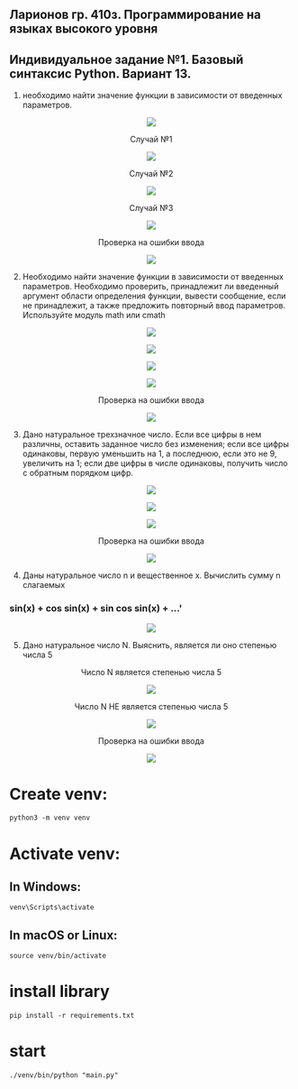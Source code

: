 ## Ларионов гр. 410з. Программирование на языках высокого уровня
## Индивидуальное задание №1. Базовый синтаксис Python. Вариант 13.

1. необходимо найти значение функции в зависимости от
введенных параметров.
<figure>
   <p align="center">
      <img src="https://github.com/dr-number/semestr8-Individual_task_1--Basic_Python_syntax-Var13/blob/main/for_read_me/ex_13-1.png">
   </p>
</figure>
<figure>
   <p align="center">Случай №1</p>
   <p align="center">
      <img src="https://github.com/dr-number/semestr8-Individual_task_1--Basic_Python_syntax-Var13/blob/main/for_read_me/13-1-1.png">
   </p>
</figure>
<figure>
   <p align="center">Случай №2</p>
   <p align="center">
      <img src="https://github.com/dr-number/semestr8-Individual_task_1--Basic_Python_syntax-Var13/blob/main/for_read_me/13-1-2.png">
   </p>
</figure>
<figure>
   <p align="center">Случай №3</p>
   <p align="center">
      <img src="https://github.com/dr-number/semestr8-Individual_task_1--Basic_Python_syntax-Var13/blob/main/for_read_me/13-1-3.png">
   </p>
</figure>
<figure>
   <p align="center">Проверка на ошибки ввода</p>
   <p align="center">
      <img src="https://github.com/dr-number/semestr8-Individual_task_1--Basic_Python_syntax-Var13/blob/main/for_read_me/13-1-errors.png">
   </p>
</figure>

2. Необходимо найти значение функции в зависимости от
введенных параметров. Необходимо проверить, принадлежит ли введенный
аргумент области определения функции, вывести сообщение, если не
принадлежит, а также предложить повторный ввод параметров. Используйте
модуль math или cmath
<figure>
   <p align="center">
      <img src="https://github.com/dr-number/semestr8-Individual_task_1--Basic_Python_syntax-Var13/blob/main/for_read_me/ex_13-2.png">
   </p>
</figure>

<figure>
   <p align="center">
      <img src="https://github.com/dr-number/semestr8-Individual_task_1--Basic_Python_syntax-Var13/blob/main/for_read_me/13-2-1.png">
   </p>
</figure>
<figure>
   <p align="center">
      <img src="https://github.com/dr-number/semestr8-Individual_task_1--Basic_Python_syntax-Var13/blob/main/for_read_me/13-2-2.png">
   </p>
</figure>
<figure>
   <p align="center">
      <img src="https://github.com/dr-number/semestr8-Individual_task_1--Basic_Python_syntax-Var13/blob/main/for_read_me/13-2-3.png">
   </p>
</figure>
<figure>
   <p align="center">Проверка на ошибки ввода</p>
   <p align="center">
      <img src="https://github.com/dr-number/semestr8-Individual_task_1--Basic_Python_syntax-Var13/blob/main/for_read_me/13-2-errors.png">
   </p>
</figure>

3. Дано натуральное трехзначное число. Если все цифры в нем различны, 
оставить заданное число без изменения; если все цифры одинаковы, первую 
уменьшить на 1, а последнюю, если это не 9, увеличить на 1; если две 
цифры в числе одинаковы, получить число с обратным порядком цифр.
<figure>
   <p align="center">
      <img src="https://github.com/dr-number/semestr8-Individual_task_1--Basic_Python_syntax-Var13/blob/main/for_read_me/13-3-1.png">
   </p>
</figure>
<figure>
   <p align="center">
      <img src="https://github.com/dr-number/semestr8-Individual_task_1--Basic_Python_syntax-Var13/blob/main/for_read_me/13-3-2.png">
   </p>
</figure>
<figure>
   <p align="center">
      <img src="https://github.com/dr-number/semestr8-Individual_task_1--Basic_Python_syntax-Var13/blob/main/for_read_me/13-3-3.png">
   </p>
</figure>
<figure>
   <p align="center">Проверка на ошибки ввода</p>
   <p align="center">
      <img src="https://github.com/dr-number/semestr8-Individual_task_1--Basic_Python_syntax-Var13/blob/main/for_read_me/13-3-errors.png">
   </p>
</figure>

4. Даны натуральное число n и вещественное x. Вычислить сумму n слагаемых 
### sin(x) + cos sin(x) + sin cos sin(x) + ...'
<figure>
   <p align="center">
      <img src="https://github.com/dr-number/semestr8-Individual_task_1--Basic_Python_syntax-Var13/blob/main/for_read_me/13-4-1.png">
   </p>
</figure>

5. Дано натуральное число N. Выяснить, является ли оно степенью числа 5
<figure>
   <p align="center">Число N является степенью числа 5</p>
   <p align="center">
      <img src="https://github.com/dr-number/semestr8-Individual_task_1--Basic_Python_syntax-Var13/blob/main/for_read_me/13-5-yes.png">
   </p>
</figure>
<figure>
   <p align="center">Число N НЕ является степенью числа 5</p>
   <p align="center">
      <img src="https://github.com/dr-number/semestr8-Individual_task_1--Basic_Python_syntax-Var13/blob/main/for_read_me/13-5-no.png">
   </p>
</figure>
<figure>
   <p align="center">Проверка на ошибки ввода</p>
   <p align="center">
      <img src="https://github.com/dr-number/semestr8-Individual_task_1--Basic_Python_syntax-Var13/blob/main/for_read_me/13-5-errors.png">
   </p>
</figure>

# Create venv:
    python3 -m venv venv

# Activate venv:
## In Windows:
    venv\Scripts\activate
     
## In macOS or Linux:
    source venv/bin/activate

# install library
    pip install -r requirements.txt

# start 
    ./venv/bin/python "main.py"
